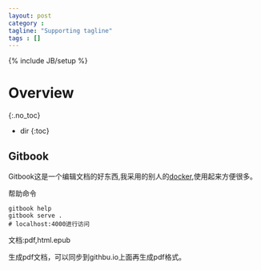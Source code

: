 ```yaml
---
layout: post
category :
tagline: "Supporting tagline"
tags : []
---
```

{% include JB/setup %}

# Overview
{:.no_toc}

* dir
{:toc}

## Gitbook

Gitbook这是一个编辑文档的好东西,我采用的别人的[docker](),使用起来方便很多。

帮助命令
```
gitbook help
gitbook serve .
# localhost:4000进行访问
```

文档:pdf,html.epub

生成pdf文档，可以同步到githbu.io上面再生成pdf格式。
